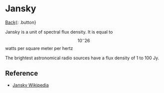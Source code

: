 # Jansky

[Back](./astronomy.md){: .button}

Jansky is a unit of spectral flux density. It is equal to $$10^-26$$ watts per square meter per hertz

The brightest astronomical radio sources have a flux density of 1 to 100 Jy.

## Reference

- [Jansky Wikipedia](https://en.wikipedia.org/wiki/Jansky)

